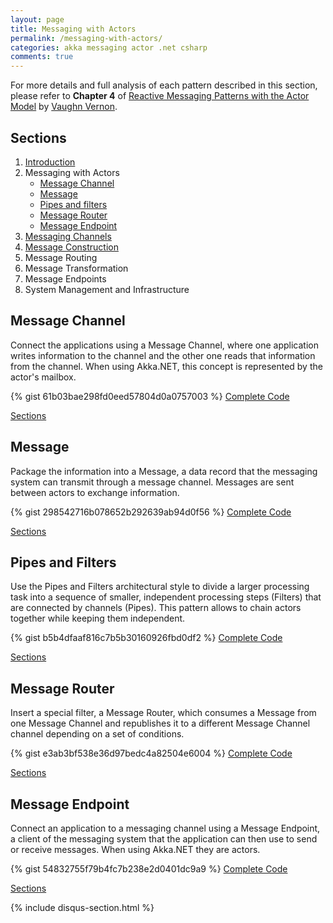 ```yaml
---
layout: page
title: Messaging with Actors
permalink: /messaging-with-actors/
categories: akka messaging actor .net csharp
comments: true
---
```

<p class="rss-subscribe">
For more details and full analysis of each pattern described in this section, please refer to <b>Chapter 4</b> of 
<a href="http://www.informit.com/store/reactive-messaging-patterns-with-the-actor-model-applications-9780133846836">Reactive Messaging Patterns with the Actor Model</a> 
by <a href="https://twitter.com/vaughnvernon">Vaughn Vernon</a>.
</p>
<h2 class="page-heading"><a name="Sections">Sections</a></h2>
  <ol>
    <li><a href="/introduction/">Introduction</a></li>
    <li>Messaging with Actors
    <ul>
        <li>
        <a href="#MessageChannel">Message Channel</a>
        </li>
        <li>    
        <a href="#Message">Message</a>
        </li>
        <li>
        <a href="#PipesFilters">Pipes and filters</a>
        </li>
        <li>
        <a href="#MessageRouter">Message Router</a>
        </li>
        <li>
        <a href="#MessageEndpoint">Message Endpoint</a>
        </li>
    </ul></li>
    <li><a href="/messaging-channels/">Messaging Channels</a></li>
    <li><a href="/message-construction/">Message Construction</a></li>
    <li>Message Routing</li>
    <li>Message Transformation</li>
    <li>Message Endpoints</li>
    <li>System Management and Infrastructure</li>
  </ol>
<h2 class="page-heading"><a name="MessageChannel">Message Channel</a></h2>
<p class="rss-subscribe">
Connect the applications using a Message Channel, where one application writes information to the channel and the other one reads that information from the channel. 
When using Akka.NET, this concept is represented by the actor's mailbox.
</p>

{% gist 61b03bae298fd0eed57804d0a0757003 %}
<a href="{{ site.github_repository }}MessagingWithActors/Message%20Channel/Program.cs" 
    target="_blank">Complete Code</a>
<p><a href="#Sections">Sections</a></p>

<h2 class="page-heading"><a name="Message">Message</a></h2>
<p class="rss-subscribe">
Package the information into a Message, a data record that the messaging system can transmit through a message channel.
Messages are sent between actors to exchange information.
</p>

{% gist 298542716b078652b292639ab94d0f56 %}
<a href="{{ site.github_repository }}MessagingWithActors/Message/Program.cs" 
    target="_blank">Complete Code</a>
<p><a href="#Sections">Sections</a></p>

<h2 class="page-heading"><a name="PipesFilters">Pipes and Filters</a></h2>
<p class="rss-subscribe">
Use the Pipes and Filters architectural style to divide a larger processing task into a sequence of smaller, independent processing steps (Filters) that are connected by channels (Pipes).
This pattern allows to chain actors together while keeping them independent.
</p>

{% gist b5b4dfaaf816c7b5b30160926fbd0df2 %}
<a href="{{ site.github_repository }}MessagingWithActors/Pipes%20and%20Filters/Program.cs" 
    target="_blank">Complete Code</a>
<p><a href="#Sections">Sections</a></p>

<h2 class="page-heading"><a name="MessageRouter">Message Router</a></h2>
<p class="rss-subscribe">
Insert a special filter, a Message Router, which consumes a Message from one Message Channel and republishes it to a different Message Channel channel depending on a set of conditions.
</p>

{% gist e3ab3bf538e36d97bedc4a82504e6004 %}
<a href="{{ site.github_repository }}MessagingWithActors/Message%20Router/Program.cs" 
    target="_blank">Complete Code</a>
<p><a href="#Sections">Sections</a></p>

<h2 class="page-heading"><a name="MessageEndpoint">Message Endpoint</a></h2>
<p class="rss-subscribe">
Connect an application to a messaging channel using a Message Endpoint, a client of the messaging system that the application can then use to send or receive messages.
When using Akka.NET they are actors.
</p>

{% gist 54832755f79b4fc7b238e2d0401dc9a9 %}
<a href="{{ site.github_repository }}MessagingWithActors/Message%20Endpoint/Program.cs" 
    target="_blank">Complete Code</a>
<p><a href="#Sections">Sections</a></p>

{% include disqus-section.html %}